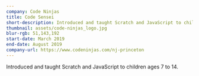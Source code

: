 ```yaml
---
company: Code Ninjas
title: Code Sensei
short-description: Introduced and taught Scratch and JavaScript to children ages 7 to 14.
thumbnail: assets/code-ninjas_logo.jpg
blur-rgb: 51,143,192
start-date: March 2019
end-date: August 2019
company-url: https://www.codeninjas.com/nj-princeton
---
```


Introduced and taught Scratch and JavaScript to children ages 7 to 14.
